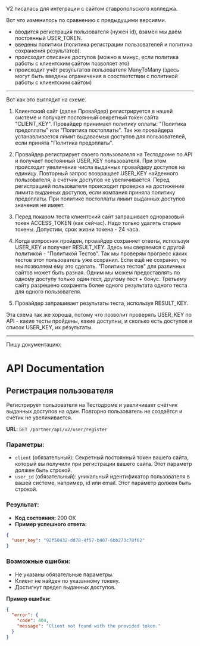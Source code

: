 V2 писалась для интеграции с сайтом ставропольского колледжа.

Вот что изменилось по сравнению с предыдущими версиями.

- вводится регистрация пользователя (нужен id), взамен мы даём постоянный USER_TOKEN.
- введены политики (политика регистрации пользователей и политика сохранения результатов).
- происходит списание доступов (можно в минус, если политика работы с клиентским сайтом позволяет это)
- происходит учёт результатов пользователя ManyToMany (здесь могут быть введены ограничения в соостветствии с
  политикой работы с клиентским сайтом)

---

Вот как это выглядит на схеме.

1. Клиентский сайт (далее Провайдер) регистрируется в нашей системе
   и получает постоянный секретный токен сайта "CLIENT_KEY".
   Провайдер принимает политику оплаты: "Политика предоплаты" или "Политика постоплаты".
   Так же провайдера устанавливается лимит выдаваемых доступов для пользователей,
   если принята "Политика предоплаты".

2. Провайдер регистрирует своего пользователя на Тестодроме по API и получает постоянный USER_KEY пользователя.
   При этом происходит увеличение числа выданных провайдеру доступов на единицу.
   Повторный запрос возвращает USER_KEY найденного пользователя, а счётчик доступов не увеличивается.
   Перед регистрацией пользователя происходит проверка на достижение лимита выданных доступов,
   если компания приняла политику предоплаты.
   При политике постоплаты лимит выданных доступов значения не имеет.

3. Перед показом теста клиентский сайт запрашивает одноразовый токен ACCESS_TOKEN (как сейчас).
   Надо только удалять старые токены. Допустим, срок жизни токена - 24 часа.

4. Когда вопросник пройден, провайдер сохраняет ответы, используя USER_KEY и получает RESULT_KEY.
   Здесь мы сверяемся с другой политикой - "Политикой Тестов".
   Так мы проверям прогресс каких тестов этот пользователь уже сохранил. Если ещё не сохранил, то мы позволяем ему это
   сделать.
   "Политика тестов" для различных сайтов может быть разная. Одним мы можем предоставлять по одному
   доступу только один тест, другому тест + бонус. Третьему сайту разрешено сохранять более одного результата одного
   теста для одного пользователя.

5. Провайдер запрашивает результаты теста, используя RESULT_KEY.

Эта схема так же хороша, потому что позволит проверять USER_KEY по API - какие тесты пройдены, какие
доступны, и сколько есть доступов и список USER_KEY, их результаты.

----

Пишу документацию:

# API Documentation

## Регистрация пользователя

Регистрирует пользователя на Тестодроме и увеличивает счётчик выданных доступов на один. Повторно пользователь не
создаётся и счётик не увеличивается.

**URL**: `GET /partner/api/v2/user/register`

### Параметры:

- `client` (обязательный): Секретный постоянный токен вашего сайта, который вы получили при регистрации вашего сайта.
  Этот параметр должен быть строкой.
- `user_id` (обязательный): уникальный идентификатор пользователя в вашей системе, например, id или email. Этот параметр
  должен быть строкой.

### Результат:

- **Код состояния:** 200 ОК
- **Пример успешного ответа:**

```json
{
  "user_key": "92f50432-dd78-4f57-b407-6bb273c78f62"
}
```

### Возможные ошибки:

- Не указаны обязательные параметры.
- Клиент не найден по указанному токену.
- Достигнут предел выданных доступов.

**Пример ошибки:**

```json
{
  "error": {
    "code": 404,
    "message": "Client not found with the provided token."
  }
}
```